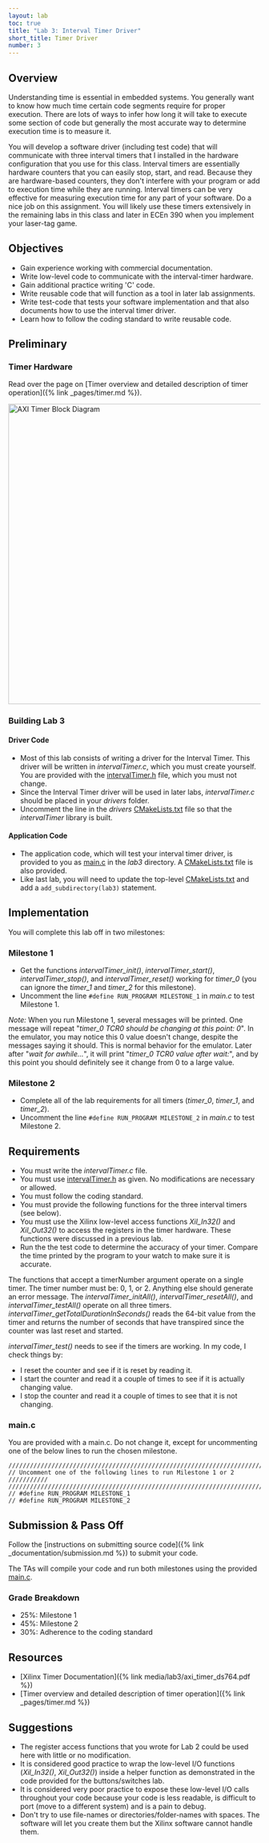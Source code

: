 ```yaml
---
layout: lab
toc: true
title: "Lab 3: Interval Timer Driver"
short_title: Timer Driver
number: 3
---
```

## Overview 

Understanding time is essential in embedded systems. You generally want to know how much time certain code segments require for proper execution. There are lots of ways to infer how long it will take to execute some section of code but generally the most accurate way to determine execution time is to measure it.

You will develop a software driver (including test code) that will communicate with three interval timers that I installed in the hardware configuration that you use for this class. Interval timers are essentially hardware counters that you can easily stop, start, and read. Because they are hardware-based counters, they don't interfere with your program or add to execution time while they are running. Interval timers can be very effective for measuring execution time for any part of your software. Do a nice job on this assignment. You will likely use these timers extensively in the remaining labs in this class and later in ECEn 390 when you implement your laser-tag game.

## Objectives 
  - Gain experience working with commercial documentation.
  - Write low-level code to communicate with the interval-timer hardware.
  - Gain additional practice writing 'C' code.
  - Write reusable code that will function as a tool in later lab assignments.
  - Write test-code that tests your software implementation and that also documents how to use the interval timer driver.
  - Learn how to follow the coding standard to write reusable code.

## Preliminary 

### Timer Hardware

Read over the page on [Timer overview and detailed description of timer operation]({% link _pages/timer.md %}).

<img src="{% link media/lab3/axitimerblockdiagram2.jpg %}" width="600" alt="AXI Timer Block Diagram">

### Building Lab 3 

#### Driver Code 
  * Most of this lab consists of writing a driver for the Interval Timer.  This driver will be written in *intervalTimer.c*, which you must create yourself.  You are provided with the [intervalTimer.h](https://github.com/byu-cpe/ecen330_student/blob/master/drivers/intervalTimer.h) file, which you must not change.
  * Since the Interval Timer driver will be used in later labs, *intervalTimer.c* should be placed in your *drivers* folder.
  * Uncomment the line in the *drivers* [CMakeLists.txt](https://github.com/byu-cpe/ecen330_student/blob/master/drivers/CMakeLists.txt) file so that the *intervalTimer* library is built.  

#### Application Code 
  * The application code, which will test your interval timer driver, is provided to you as [main.c](https://github.com/byu-cpe/ecen330_student/blob/master/lab3/main.c) in the *lab3* directory.  A [CMakeLists.txt](https://github.com/byu-cpe/ecen330_student/tree/master/lab3) file is also provided.
  * Like last lab, you will need to update the top-level [CMakeLists.txt](https://github.com/byu-cpe/ecen330_student/blob/master/CMakeLists.txt) and add a `add_subdirectory(lab3)` statement.



## Implementation

You will complete this lab off in two milestones:

### Milestone 1 
  * Get the functions *intervalTimer_init()*, *intervalTimer_start()*, *intervalTimer_stop()*, and *intervalTimer_reset()* working for *timer_0* (you can ignore the *timer_1* and *timer_2* for this milestone). 
  * Uncomment the line `#define RUN_PROGRAM MILESTONE_1` in *main.c* to test Milestone 1.


*Note:* When you run Milestone 1, several messages will be printed.  One message will repeat "*timer_0 TCR0 should be changing at this point: 0*".  In the emulator, you may notice this 0 value doesn't change, despite the messages saying it should.  This is normal behavior for the emulator.  Later after "*wait for awhile...*", it will print "*timer_0 TCR0 value after wait:*", and by this point you should definitely see it change from 0 to a large value. 

### Milestone 2 
  * Complete all of the lab requirements for all timers (*timer_0*, *timer_1*, and *timer_2*).
  * Uncomment the line `#define RUN_PROGRAM MILESTONE_2` in *main.c* to test Milestone 2.



## Requirements

  - You must write the *intervalTimer.c* file.
  - You must use [intervalTimer.h](https://github.com/byu-cpe/ecen330_student/blob/master/drivers/intervalTimer.h) as given. No modifications are necessary or allowed.
  - You must follow the coding standard.
  - You must provide the following functions for the three interval timers (see below).
  - You must use the Xilinx low-level access functions *Xil_In32()* and *Xil_Out32()* to access the registers in the timer hardware. These functions were discussed in a previous lab.
  - Run the the test code to determine the accuracy of your timer. Compare the time printed by the program to your watch to make sure it is accurate.

The functions that accept a timerNumber argument operate on a single timer. The timer number must be: 0, 1, or 2. Anything else should generate an error message. The *intervalTimer_initAll()*, *intervalTimer_resetAll()*, and *intervalTimer_testAll()* operate on all three timers. *intervalTimer_getTotalDurationInSeconds()* reads the 64-bit value from the timer and returns the number of seconds that have transpired since the counter was last reset and started.

*intervalTimer_test()* needs to see if the timers are working. In my code, I check things by:
  - I reset the counter and see if it is reset by reading it.
  - I start the counter and read it a couple of times to see if it is actually changing value.
  - I stop the counter and read it a couple of times to see that it is not changing.

### main.c 
You are provided with a main.c.  Do not change it, except for uncommenting one of the below lines to run the chosen milestone.

```
////////////////////////////////////////////////////////////////////////////////
// Uncomment one of the following lines to run Milestone 1 or 2      ///////////
////////////////////////////////////////////////////////////////////////////////
// #define RUN_PROGRAM MILESTONE_1
// #define RUN_PROGRAM MILESTONE_2
```

## Submission & Pass Off 
Follow the [instructions on submitting source code]({% link _documentation/submission.md %}) to submit your code.

The TAs will compile your code and run both milestones using the provided [main.c](https://github.com/byu-cpe/ecen330_student/blob/master/lab3/main.c).

### Grade Breakdown 
  * 25%: Milestone 1
  * 45%: Milestone 2
  * 30%: Adherence to the coding standard


## Resources 

  * [Xilinx Timer Documentation]({% link media/lab3/axi_timer_ds764.pdf %})
  * [Timer overview and detailed description of timer operation]({% link _pages/timer.md %})

## Suggestions 
  * The register access functions that you wrote for Lab 2 could be used here with little or no modification.
  * It is considered good practice to wrap the low-level I/O functions (*Xil_In32()*, *Xil_Out32()*) inside a helper function as demonstrated in the code provided for the buttons/switches lab. 
  * It is considered very poor practice to expose these low-level I/O calls throughout your code because your code is less readable, is difficult to port (move to a different system) and is a pain to debug.
  * Don't try to use file-names or directories/folder-names with spaces. The software will let you create them but the Xilinx software cannot handle them.